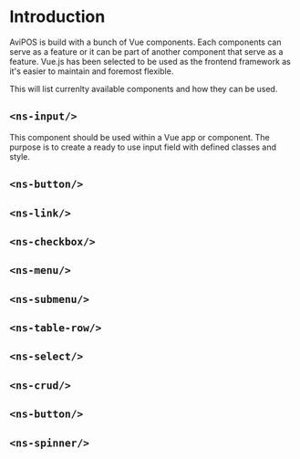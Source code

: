 # Introduction

AviPOS is build with a bunch of Vue components. Each components can serve as a feature or it can be part of another component that serve as a feature. 
Vue.js has been selected to be used as the frontend framework as it's easier to maintain and foremost flexible. 

This will list currenlty available components and how they can be used.

## `<ns-input/>`
This component should be used within a Vue app or component. The purpose is to create a ready to use input field with defined classes and style.

## `<ns-button/>`
## `<ns-link/>`
## `<ns-checkbox/>`
## `<ns-menu/>`
## `<ns-submenu/>`
## `<ns-table-row/>`
## `<ns-select/>`
## `<ns-crud/>`
## `<ns-button/>`
## `<ns-spinner/>`
